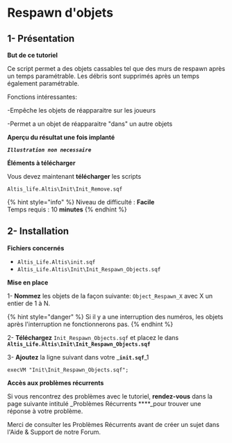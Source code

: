 # Respawn d'objets

## 1- Présentation <a id="bkmrk-page-title"></a>

**But de ce tutoriel**

Ce script permet a des objets cassables tel que des murs de respawn après un temps paramétrable. Les débris sont supprimés après un temps également paramétrable.

Fonctions intéressantes:

-Empêche les objets de réapparaitre sur les joueurs

-Permet a un objet de réapparaitre "dans" un autre objets

**Aperçu du résultat une fois implanté**

 _**`Illustration non necessaire`**_

**Éléments à télécharger**

Vous devez maintenant **télécharger** les scripts

```text
Altis_life.Altis\Init\Init_Remove.sqf
```

{% hint style="info" %}
Niveau de difficulté : **Facile**  
Temps requis : 10 **minutes**
{% endhint %}

## 2- Installation <a id="bkmrk-page-title"></a>

**Fichiers concernés** 

* `Altis_Life.Altis\init.sqf`
* `Altis_Life.Altis\Init\Init_Respawn_Objects.sqf`

**Mise en place**

1- **Nommez** les objets de la façon suivante: `Object_Respawn_X` avec X un entier de 1 à N.

{% hint style="danger" %}
Si il y a une interruption des numéros, les objets après l'interruption ne fonctionnerons pas.
{% endhint %}

2- **Téléchargez**  `Init_Respawn_Objects.sqf` et placez le dans  **`Altis_Life.Altis\Init\Init_Respawn_Objects.sqf`**

3- **Ajoutez** la ligne suivant dans votre _**`init.sqf`**_1

```text
execVM "Init\Init_Respawn_Objects.sqf";
```

**Accès aux problèmes récurrents**

Si vous rencontrez des problèmes avec le tutoriel, **rendez-vous** dans la page suivante intitulé _Problèmes Récurrents ****_pour trouver une réponse à votre problème.  

Merci de consulter les Problèmes Récurrents avant de créer un sujet dans l'Aide & Support de notre Forum.


